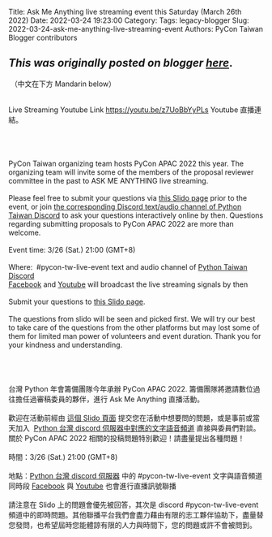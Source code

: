 Title: Ask Me Anything live streaming event this Saturday (March 26th 2022)
Date: 2022-03-24 19:23:00
Category:
Tags: legacy-blogger
Slug: 2022-03-24-ask-me-anything-live-streaming-event
Authors: PyCon Taiwan Blogger contributors

*This was originally posted on blogger [here](https://pycontw.blogspot.com/2022/03/ask-me-anything-live-streaming-event.html)*.
---
<p>&nbsp;（中文在下方 Mandarin below）</p><div><div><br /></div><div>Live Streaming Youtube Link&nbsp;<a href="https://youtu.be/z7UoBbYyPLs">https://youtu.be/z7UoBbYyPLs</a>&nbsp;Youtube 直播連結。<br /></div><div><br /></div><span><a name="more"></a></span><div><br /></div><div><br /></div><div><br /></div><div>PyCon Taiwan organizing team hosts PyCon APAC 2022 this year. The organizing team will invite some of the members of the proposal reviewer committee in the past to ASK ME ANYTHING live streaming.</div><div><br /></div><div>Please feel free to submit your questions via&nbsp;<a href="https://lihi1.com/DYMBk" target="_blank">this Slido page</a>&nbsp;prior to the event, or join&nbsp;<a href="https://discord.gg/Z2MaukSH" target="_blank">the corresponding Discord text/audio channel of Python Taiwan Discord</a> to ask your questions interactively online by then. Questions regarding submitting proposals to PyCon APAC 2022 are more than welcome.</div><div><br /></div><div>Event time: 3/26 (Sat.) 21:00 (GMT+8)</div><div><br /></div><div>Where:&nbsp; #pycon-tw-live-event text and audio channel of&nbsp;<a href="https://discord.gg/Z2MaukSH" target="_blank">Python Taiwan Discord</a></div><div><a href="https://www.facebook.com/pycontw/" target="_blank">Facebook</a> and <a href="https://www.youtube.com/c/PyConTaiwanVideo" target="_blank">Youtube</a> will broadcast the live streaming signals by then</div><div><br /></div><div>Submit your questions to <a href="https://lihi1.com/DYMBk" target="_blank">this Slido page</a>.</div><div><br /></div><div>The questions from slido will be seen and picked first. We will try our best to take care of the questions from the other platforms but may lost some of them for limited man power of volunteers and event duration. Thank you for your kindness and understanding.</div></div><div><br /></div><div><br /></div><div><br /></div><div><br /></div><div>台灣 Python 年會籌備團隊今年承辦 PyCon APAC 2022. 籌備團隊將邀請數位過往擔任過審稿委員的夥伴，進行 Ask Me Anything 直播活動。</div><div><br /></div><div>歡迎在活動前經由&nbsp;<a href="https://lihi1.com/DYMBk" target="_blank">這個 Slido 頁面</a>&nbsp;提交您在活動中想要問的問題，或是事前或當天加入&nbsp;&nbsp;<a href="https://discord.gg/Z2MaukSH" target="_blank">Python 台灣 discord 伺服器中對應的文字語音頻道</a>&nbsp;直接與委員們對談。關於 PyCon APAC 2022 相關的投稿問題特別歡迎！請盡量提出各種問題！</div><div><br /></div><div>時間：3/26 (Sat.) 21:00 (GMT+8)</div><div><br /></div><div>地點：<a href="https://discord.gg/Z2MaukSH" target="_blank">Python 台灣 discord 伺服器</a>&nbsp;中的&nbsp;#pycon-tw-live-event 文字與語音頻道</div><div>同時段&nbsp;<a href="https://www.facebook.com/pycontw/" target="_blank">Facebook</a>&nbsp;與&nbsp;<a href="https://www.youtube.com/c/PyConTaiwanVideo" target="_blank">Youtube</a>&nbsp;也會進行直播訊號聯播</div><div><br /></div><div>請注意在 Slido 上的問題會優先被回答，其次是 discord #pycon-tw-live-event 頻道中的即時問題。其他聯播平台我們會盡力藉由有限的志工夥伴協助下，盡量替您發問，也希望屆時您能體諒有限的人力與時間下，您的問題或許不會被問到。</div>
